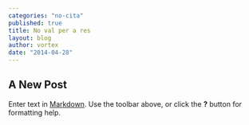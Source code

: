 ```yaml
---
categories: "no-cita"
published: true
title: No val per a res
layout: blog
author: vortex
date: "2014-04-28"
---
```


## A New Post

Enter text in [Markdown](http://daringfireball.net/projects/markdown/). Use the toolbar above, or click the **?** button for formatting help.